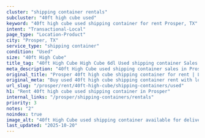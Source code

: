 ```yaml
---
cluster: "shipping container rentals"
subcluster: "40ft high cube used"
keyword: "40ft high cube used shipping container for rent Prosper, TX"
intent: "Transactional-Local"
page_type: "Location-Product"
city: "Prosper, TX"
service_type: "shipping container"
condition: "Used"
size: "40ft High Cube"
title_tag: "40ft High Cube High Cube 6dl Used shipping container Sales in Prosper | LC Container"
meta_description: "40ft High Cube used shipping container sales in Prosper. High cube containers with extra height. Fast delivery, competitive pricing. Serving shipping containers area. Quote ID: X3F. Call (214) 524-4168 for your free quote today."
original_title: "Prosper 40ft high cube shipping container for rent | LC"
original_meta: "Buy used 40ft high cube shipping container rent with local delivery in Prosper, TX. LC Container — local Since 2003. Request a fast quote today."
url_slug: "/prosper/rent/40ft-high-cube/shipping-containers/used"
h1: "Rent 40ft high cube used shipping container in Prosper"
internal_links: "/prosper/shipping-containers/rentals"
priority: 3
notes: "2"
noindex: true
image_alt: "40ft High Cube used shipping container available for delivery in Prosper"
last_updated: "2025-10-20"
---
```


<!-- TODO: Add unique city/inventory copy, images, and internal links here. -->
